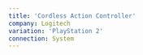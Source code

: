 ```yaml
---
title: 'Cordless Action Controller'
company: Logitech
variation: 'PlayStation 2'
connection: System
---
```

